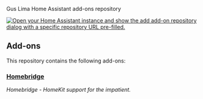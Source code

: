 Gus Lima Home Assistant add-ons repository

[![Open your Home Assistant instance and show the add add-on repository dialog with a specific repository URL pre-filled.](https://my.home-assistant.io/badges/supervisor_add_addon_repository.svg)](https://my.home-assistant.io/redirect/supervisor_add_addon_repository/?repository_url=https%3A%2F%2Fgithub.com%2Ftronikos%2Fhome-assistant-addons)

## Add-ons

This repository contains the following add-ons:

### [Homebridge](./homebridge)

_Homebridge - HomeKit support for the impatient._
